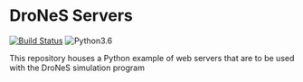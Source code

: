 # DroNeS Servers

[![Build Status](https://travis-ci.com/chowder/DroNeS-Servers.svg?branch=master)](https://travis-ci.com/chowder/DroNeS-Servers) ![Python3.6](https://img.shields.io/badge/python-3.6+-blue.svg)

This repository houses a Python example of web servers that are to be used with the DroNeS simulation program 
